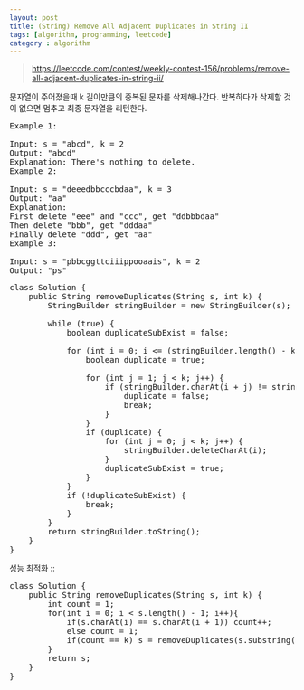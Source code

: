 ```yaml
---
layout: post
title: (String) Remove All Adjacent Duplicates in String II
tags: [algorithm, programming, leetcode]
category : algorithm
---
```


> https://leetcode.com/contest/weekly-contest-156/problems/remove-all-adjacent-duplicates-in-string-ii/

문자열이 주어졌을때 k 길이만큼의 중복된 문자를 삭제해나간다. 반복하다가 삭제할 것이 없으면 멈추고 최종 문자열을 리턴한다.


<pre>
Example 1:

Input: s = "abcd", k = 2
Output: "abcd"
Explanation: There's nothing to delete.
Example 2:

Input: s = "deeedbbcccbdaa", k = 3
Output: "aa"
Explanation: 
First delete "eee" and "ccc", get "ddbbbdaa"
Then delete "bbb", get "dddaa"
Finally delete "ddd", get "aa"
Example 3:

Input: s = "pbbcggttciiippooaais", k = 2
Output: "ps"
</pre>

<pre class="prettyprint">
class Solution {
    public String removeDuplicates(String s, int k) {
        StringBuilder stringBuilder = new StringBuilder(s);

        while (true) {
            boolean duplicateSubExist = false;

            for (int i = 0; i <= (stringBuilder.length() - k); i++) {
                boolean duplicate = true;

                for (int j = 1; j < k; j++) {
                    if (stringBuilder.charAt(i + j) != stringBuilder.charAt(i)) {
                        duplicate = false;
                        break;
                    }
                }
                if (duplicate) {
                    for (int j = 0; j < k; j++) {
                        stringBuilder.deleteCharAt(i);
                    }
                    duplicateSubExist = true;
                }
            }
            if (!duplicateSubExist) {
                break;
            }
        }
        return stringBuilder.toString();
    }
}
</pre>

성능 최적화 :: 

<pre class="prettyprint">
class Solution {
    public String removeDuplicates(String s, int k) {
        int count = 1;
        for(int i = 0; i < s.length() - 1; i++){
            if(s.charAt(i) == s.charAt(i + 1)) count++;
            else count = 1;
            if(count == k) s = removeDuplicates(s.substring(0, i - k + 2) + s.substring(i + 2), k);
        }
        return s;
    }
}
</pre>
